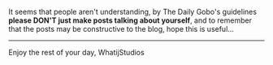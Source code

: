 It seems that people aren't understanding, by The Daily Gobo's guidelines **please DON'T just make posts talking about yourself**, and to remember that the posts may be constructive to the blog, hope this is useful...
****
Enjoy the rest of your day, WhatijStudios 